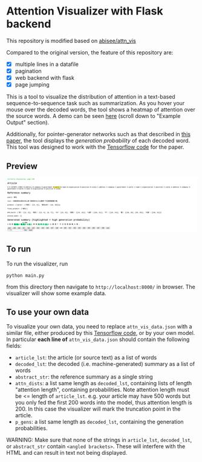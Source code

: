 # Attention Visualizer with Flask backend
This repository is modified based on [abisee/attn_vis](https://github.com/abisee/attn_vis.git)

Compared to the original version, the feature of this repository are:
- [x] multiple lines in a datafile
- [x] pagination
- [x] web backend with flask
- [x] page jumping

This is a tool to visualize the distribution of attention in a text-based sequence-to-sequence task such as summarization. As you hover your mouse over the decoded words, the tool shows a heatmap of attention over the source words. A demo can be seen [here](http://www.abigailsee.com/2017/04/16/taming-rnns-for-better-summarization.html) (scroll down to "Example Output" section).

Additionally, for pointer-generator networks such as that described in [this paper](https://arxiv.org/abs/1704.04368), the tool displays the _generation probability_ of each decoded word. This tool was designed to work with the [Tensorflow code](https://github.com/abisee/pointer-generator) for the paper.

## Preview
![screenshot.png](https://github.com/DevRoss/py_attn_vis/blob/master/img/screenshot.png)

## To run

To run the visualizer, run
```
python main.py
```
from this directory then navigate to `http://localhost:8000/` in browser. The visualizer will show some example data.

## To use your own data

To visualize your own data, you need to replace `attn_vis_data.json` with a similar file, either produced by this [Tensorflow code](https://github.com/abisee/pointer-generator), or by your own model. In particular **each line of** `attn_vis_data.json` should contain the following fields:

*  `article_lst`: the article (or source text) as a list of words
*  `decoded_lst`: the decoded (i.e. machine-generated) summary as a list of words
*  `abstract_str`: the reference summary as a single string
*  `attn_dists`: a list same length as `decoded_lst`, containing lists of length "attention length", containing probabilities.
    Note attention length must be <= length of `article_lst`.
    e.g. your article may have 500 words but you only fed the first 200 words into the model, thus attention length is 200.
    In this case the visualizer will mark the truncation point in the article.
*  `p_gens`: a list same length as `decoded_lst`, containing the generation probabilities.


WARNING: Make sure that none of the strings in `article_lst`, `decoded_lst`, or `abstract_str` contain `<angled brackets>`. These will interfere with the HTML and can result in text not being displayed.
